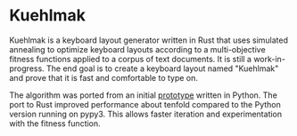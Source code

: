 # Kuehlmak

Kuehlmak is a keyboard layout generator written in Rust that uses simulated annealing to optimize keyboard layouts according to a multi-objective fitness functions applied to a corpus of text documents. It is still a work-in-progress. The end goal is to create a keyboard layout named "Kuehlmak" and prove that it is fast and comfortable to type on.

The algorithm was ported from an initial [prototype](https://github.com/fxkuehl/keyboard/blob/master/layout.md) written in Python. The port to Rust improved performance about tenfold compared to the Python version running on pypy3. This allows faster iteration and experimentation with the fitness function.
